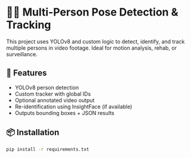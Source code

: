 # 🕵️‍♂️ Multi-Person Pose Detection & Tracking

This project uses YOLOv8 and custom logic to detect, identify, and track multiple persons in video footage. Ideal for motion analysis, rehab, or surveillance.

## 🔧 Features
- YOLOv8 person detection
- Custom tracker with global IDs
- Optional annotated video output
- Re-identification using InsightFace (if available)
- Outputs bounding boxes + JSON results

## 📦 Installation

```bash
pip install -r requirements.txt

